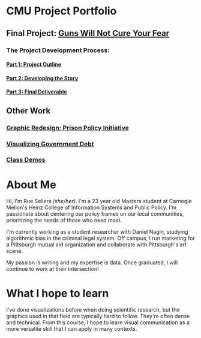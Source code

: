 # CMU Project Portfolio

## Final Project: [Guns Will Not Cure Your Fear](https://carnegiemellon.shorthandstories.com/guns-wont-cure-your-fear/index.html)
### The Project Development Process:
#### [Part 1: Project Outline](https://ruesellers.github.io/datastories/projectpart1)
#### [Part 2: Developing the Story](https://ruesellers.github.io/datastories/projectpart2)
#### [Part 3: Final Deliverable](https://ruesellers.github.io/datastories/projectpart3)

## Other Work
### [Graphic Redesign: Prison Policy Initiative](https://ruesellers.github.io/datastories/designcritique.html)
### [Visualizing Government Debt](https://ruesellers.github.io/datastories/govdebt.html)
### [Class Demos](https://ruesellers.github.io/datastories/demos.html)

# About Me
Hi, I'm Rue Sellers _(she/her)_. I'm a 23 year old Masters student at Carnegie Mellon's Heinz College of Information Systems and Public Policy. I'm passionate about centering our policy frames on our local communities, prioritizing the needs of those who need most. 

I'm currently working as a student researcher with Daniel Nagin, studying algorithmic bias in the criminal legal system. Off campus, I run marketing for a Pittsburgh mutual aid organization and collaborate with Pittsburgh's art scene. 

My passion is writing and my expertise is data. Once graduated, I will continue to work at their intersection!

# What I hope to learn
I've done visualizations before when doing scientific research, but the graphics used in that field are typically hard to follow. They're often dense and technical. From this course, I hope to learn visual communication as a more versatile skill that I can apply in many contexts.





